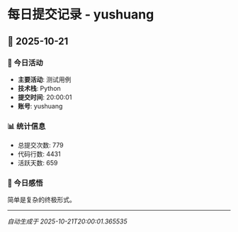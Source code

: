 # 每日提交记录 - yushuang

## 📅 2025-10-21

### 🎯 今日活动
- **主要活动**: 测试用例
- **技术栈**: Python
- **提交时间**: 20:00:01
- **账号**: yushuang

### 📊 统计信息
- 总提交次数: 779
- 代码行数: 4431
- 活跃天数: 659

### 💭 今日感悟
简单是复杂的终极形式。

---
*自动生成于 2025-10-21T20:00:01.365535*
